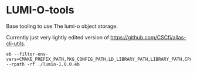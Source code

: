 # LUMI-O-tools
Base tooling to use The lumi-o object storage. 

Currently just very lightly edited version of https://github.com/CSCfi/allas-cli-utils. 

```
eb --filter-env-vars=CMAKE_PREFIX_PATH,PKG_CONFIG_PATH,LD_LIBRARY_PATH,LIBRARY_PATH,CPATH,XDG_DATA_DIRS --rpath -rf ./lumio-1.0.0.eb
```
